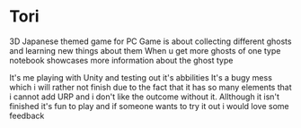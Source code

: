 # Tori
3D Japanese themed game for PC 
Game is about collecting different ghosts and learning new things about them
When u get more ghosts of one type notebook showcases more information about the ghost type 

It's me playing with Unity and testing out it's abbilities 
It's a bugy mess which i will rather not finish due to the fact that it has so many elements that i cannot add URP and i don't like the outcome without it.
Allthough it isn't finished it's fun to play and if someone wants to try it out i would love some feedback
